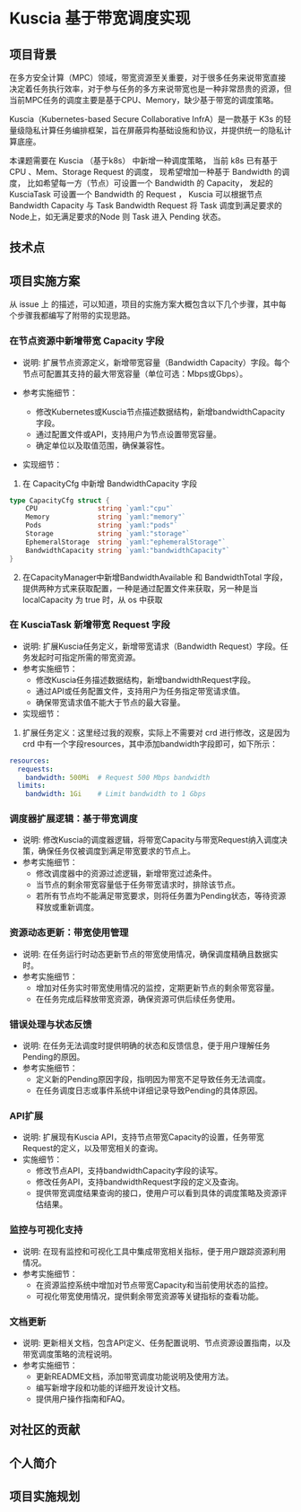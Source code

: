 # Kuscia 基于带宽调度实现

## 项目背景
在多方安全计算（MPC）领域，带宽资源至关重要，对于很多任务来说带宽直接决定着任务执行效率，对于参与任务的多方来说带宽也是一种非常昂贵的资源，但当前MPC任务的调度主要是基于CPU、Memory，缺少基于带宽的调度策略。

Kuscia（Kubernetes-based Secure Collaborative InfrA）是一款基于 K3s 的轻量级隐私计算任务编排框架，旨在屏蔽异构基础设施和协议，并提供统一的隐私计算底座。

本课题需要在 Kuscia （基于k8s） 中新增一种调度策略， 当前 k8s 已有基于 CPU 、Mem、Storage Request 的调度， 现希望增加一种基于 Bandwidth 的调度， 比如希望每一方（节点）可设置一个 Bandwidth 的 Capacity， 发起的 KusciaTask 可设置一个 Bandwidth 的 Request ， Kuscia 可以根据节点 Bandwidth Capacity 与 Task Bandwidth Request 将 Task 调度到满足要求的 Node上，如无满足要求的Node 则 Task 进入 Pending 状态。

## 技术点

## 项目实施方案

从 issue 上 的描述，可以知道，项目的实施方案大概包含以下几个步骤，其中每个步骤我都编写了附带的实现思路。

### 在节点资源中新增带宽 Capacity 字段
- 说明: 扩展节点资源定义，新增带宽容量（Bandwidth Capacity）字段。每个节点可配置其支持的最大带宽容量（单位可选：Mbps或Gbps）。
- 参考实施细节：
    - 修改Kubernetes或Kuscia节点描述数据结构，新增bandwidthCapacity字段。
    - 通过配置文件或API，支持用户为节点设置带宽容量。
    - 确定单位以及取值范围，确保兼容性。

- 实现细节：

1. 在 CapacityCfg 中新增 BandwidthCapacity 字段

```go
type CapacityCfg struct {
	CPU               string `yaml:"cpu"`
	Memory            string `yaml:"memory"`
	Pods              string `yaml:"pods"`
	Storage           string `yaml:"storage"`
	EphemeralStorage  string `yaml:"ephemeralStorage"`
	BandwidthCapacity string `yaml:"bandwidthCapacity"`
}
```

2. 在CapacityManager中新增BandwidthAvailable 和 BandwidthTotal 字段，提供两种方式来获取配置，一种是通过配置文件来获取，另一种是当 localCapacity 为 true 时，从 os 中获取

### 在 KusciaTask 新增带宽 Request 字段
- 说明: 扩展Kuscia任务定义，新增带宽请求（Bandwidth Request）字段。任务发起时可指定所需的带宽资源。
- 参考实施细节：
    - 修改Kuscia任务描述数据结构，新增bandwidthRequest字段。
    - 通过API或任务配置文件，支持用户为任务指定带宽请求值。
    - 确保带宽请求值不能大于节点的最大容量。
- 实现细节：

1. 扩展任务定义：这里经过我的观察，实际上不需要对 crd 进行修改，这是因为 crd 中有一个字段resources，其中添加bandwidth字段即可，如下所示：
```yaml
resources:
  requests:
    bandwidth: 500Mi  # Request 500 Mbps bandwidth
  limits:
    bandwidth: 1Gi    # Limit bandwidth to 1 Gbps
```

### 调度器扩展逻辑：基于带宽调度
- 说明: 修改Kuscia的调度器逻辑，将带宽Capacity与带宽Request纳入调度决策，确保任务仅被调度到满足带宽要求的节点上。
- 参考实施细节：
    - 修改调度器中的资源过滤逻辑，新增带宽过滤条件。
    - 当节点的剩余带宽容量低于任务带宽请求时，排除该节点。
    - 若所有节点均不能满足带宽要求，则将任务置为Pending状态，等待资源释放或重新调度。

### 资源动态更新：带宽使用管理
- 说明: 在任务运行时动态更新节点的带宽使用情况，确保调度精确且数据实时。
- 参考实施细节：
    - 增加对任务实时带宽使用情况的监控，定期更新节点的剩余带宽容量。
    - 在任务完成后释放带宽资源，确保资源可供后续任务使用。

### 错误处理与状态反馈
- 说明: 在任务无法调度时提供明确的状态和反馈信息，便于用户理解任务Pending的原因。
- 参考实施细节：
    - 定义新的Pending原因字段，指明因为带宽不足导致任务无法调度。
    - 在任务调度日志或事件系统中详细记录导致Pending的具体原因。

### API扩展
- 说明: 扩展现有Kuscia API，支持节点带宽Capacity的设置，任务带宽Request的定义，以及带宽相关的查询。
- 实施细节：
    - 修改节点API，支持bandwidthCapacity字段的读写。
    - 修改任务API，支持bandwidthRequest字段的定义及查询。
    - 提供带宽调度结果查询的接口，使用户可以看到具体的调度策略及资源评估结果。

### 监控与可视化支持
- 说明: 在现有监控和可视化工具中集成带宽相关指标，便于用户跟踪资源利用情况。
- 参考实施细节：
    - 在资源监控系统中增加对节点带宽Capacity和当前使用状态的监控。
    - 可视化带宽使用情况，提供剩余带宽资源等关键指标的查看功能。

### 文档更新
- 说明: 更新相关文档，包含API定义、任务配置说明、节点资源设置指南，以及带宽调度策略的流程说明。
- 参考实施细节：
    - 更新README文档，添加带宽调度功能说明及使用方法。
    - 编写新增字段和功能的详细开发设计文档。
    - 提供用户操作指南和FAQ。

## 对社区的贡献

## 个人简介

## 项目实施规划
